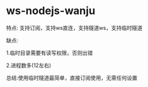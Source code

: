 # ws-nodejs-wanju

特点: 支持订阅，支持ws直连，支持隧道ws，支持临时隧道

缺点:

1.临时目录需要有读写权限，否则出错

2.进程数多(12左右)

总结:使用临时隧道最简单，直接订阅使用，无需任何设置
